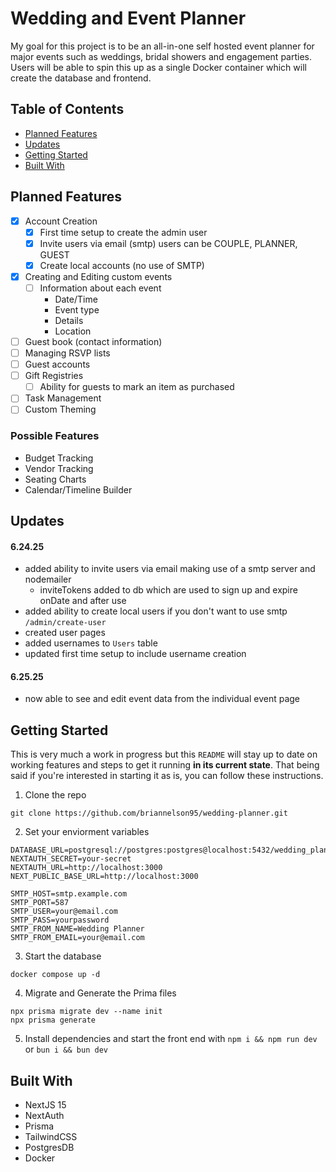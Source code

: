 # Wedding and Event Planner
My goal for this project is to be an all-in-one self hosted event planner for major events such as weddings, bridal showers and engagement parties. Users will be able to spin this up as a single Docker container which will create the database and frontend.

## Table of Contents
- [Planned Features](#planned-features)
- [Updates](#updates)
- [Getting Started](#getting-started)
- [Built With](#built-with)

## Planned Features
- [x] Account Creation
    - [x] First time setup to create the admin user
    - [x] Invite users via email (smtp) users can be COUPLE, PLANNER, GUEST
    - [x] Create local accounts (no use of SMTP)
- [x] Creating and Editing custom events
    - [ ] Information about each event
        - Date/Time
        - Event type
        - Details
        - Location
- [ ] Guest book (contact information)
- [ ] Managing RSVP lists
- [ ] Guest accounts
- [ ] Gift Registries
    - [ ] Ability for guests to mark an item as purchased
- [ ] Task Management
- [ ] Custom Theming

### Possible Features
- Budget Tracking
- Vendor Tracking
- Seating Charts
- Calendar/Timeline Builder

## Updates
#### 6.24.25
- added ability to invite users via email making use of a smtp server and nodemailer
    - inviteTokens added to db which are used to sign up and expire onDate and after use
- added ability to create local users if you don't want to use smtp `/admin/create-user`
- created user pages
- added usernames to `Users` table
- updated first time setup to include username creation

#### 6.25.25
- now able to see and edit event data from the individual event page

## Getting Started
This is very much a work in progress but this `README` will stay up to date on working features and steps to get it running **in its current state**. That being said if you're interested in starting it as is, you can follow these instructions.

1. Clone the repo
```
git clone https://github.com/briannelson95/wedding-planner.git
```

2. Set your enviorment variables
```env
DATABASE_URL=postgresql://postgres:postgres@localhost:5432/wedding_planner
NEXTAUTH_SECRET=your-secret
NEXTAUTH_URL=http://localhost:3000
NEXT_PUBLIC_BASE_URL=http://localhost:3000

SMTP_HOST=smtp.example.com
SMTP_PORT=587
SMTP_USER=your@email.com
SMTP_PASS=yourpassword
SMTP_FROM_NAME=Wedding Planner
SMTP_FROM_EMAIL=your@email.com
```

3. Start the database
```
docker compose up -d
```

4. Migrate and Generate the Prima files
```
npx prisma migrate dev --name init
npx prisma generate
```

5. Install dependencies and start the front end with `npm i && npm run dev` or `bun i && bun dev`

## Built With
- NextJS 15
- NextAuth
- Prisma
- TailwindCSS
- PostgresDB
- Docker